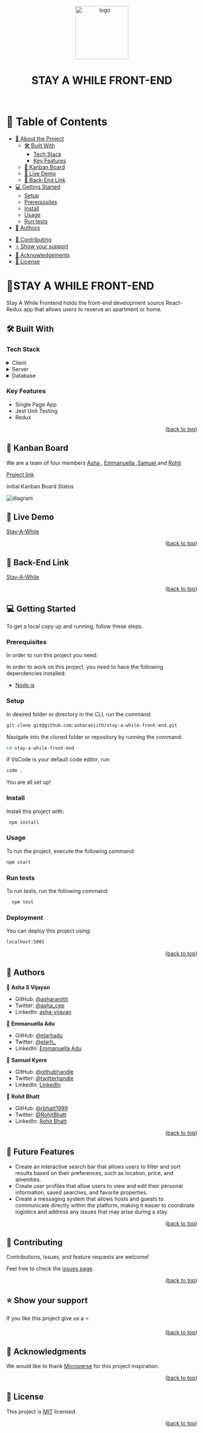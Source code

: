 <a name="readme-top" align="center"></a>

<div align="center">
  <img src="./src/assets/images/logo.png" alt="logo" width="140"  height="auto" />
  <br/>

<div align="center">
  <h1>STAY A WHILE FRONT-END</h1>
  <br/>

</div>
</div>

<!-- TABLE OF CONTENTS -->

# 📗 Table of Contents

- [📖 About the Project](#about-project)
  - [🛠 Built With](#built-with)
    - [Tech Stack](#tech-stack)
    - [Key Features](#key-features)
  - [🚀 Kanban Board](#kanban-board)
  - [🚀 Live Demo](#live-demo)
  - [🚀 Back-End Link](#back-end)
- [💻 Getting Started](#getting-started)
  - [Setup](#setup)
  - [Prerequisites](#prerequisites)
  - [Install](#install)
  - [Usage](#usage)
  - [Run tests](#run-tests)
- [👥 Authors](#authors)
<!-- - [🔭 Future Features](#future-features) -->
- [🤝 Contributing](#contributing)
- [⭐️ Show your support](#support)
- [🙏 Acknowledgements](#acknowledgements)
- [📝 License](#license)

<!-- PROJECT DESCRIPTION -->

# 🏡STAY A WHILE FRONT-END <a name="about-project"></a>
Stay A While Frontend holds the front-end development source React-Redux app that allows users to reserve an apartment or home.

## 🛠 Built With <a name="built-with"></a>

### Tech Stack <a name="tech-stack"></a>

<details>
  <summary>Client</summary>
  <ul>
    <li>HTML</li>
    <li>CSS</li>
    <li>Javascript</li>
  </ul>
</details>

<details>
  <summary>Server</summary>
  <ul>
    <li><a href="https://react.dev/">React-Redux</a></li>
  </ul>
</details>

<details>
  <summary>Database</summary>
  <ul>
    <li><a href="https://www.postgresql.org/">PostgreSQL</a></li>
  </ul>
</details>

<!-- Features -->

### Key Features <a name="key-features"></a>
 - Single Page App
 - Jest Unit Testing
 - Redux


<p align="right">(<a href="#readme-top">back to top</a>)</p>


<!-- KANBAN BOARD -->
## 🚀 Kanban Board <a name="kanban-board"></a>

We are a team of four members <a href="https://github.com/asharanjith">Asha </a>, <a href="https://github.com/elarhadu">Emmanuella </a>,<a href="https://github.com/admirerbrown">Samuel </a> and <a href="https://github.com/rbhatt1999">Rohit</a>

[Project link](https://github.com/users/asharanjith/projects/5/views/2)


Initial Kanban Board Status

<img src="./src/assets/images/initial.png" alt="diagram"  height="auto" />

<!-- LIVE DEMO -->
## 🚀 Live Demo <a name="live-demo"></a>
[Stay-A-While](https://stay-a-while-front-end.vercel.app/)

<p align="right">(<a href="#readme-top">back to top</a>)</p>

## 🚀 Back-End Link <a name="back-end"></a>
[Stay-A-While](https://github.com/asharanjith/stay-a-while-back-end)

<p align="right">(<a href="#readme-top">back to top</a>)</p>

<!-- GETTING STARTED -->

## 💻 Getting Started <a name="getting-started"></a>

To get a local copy up and running, follow these steps.

### Prerequisites
In order to run this project you need:

In order to work on this project, you need to have the following dependencies installed:

- <a href="https://nodejs.org/en">Node.js</a>

### Setup
In desired folder or directory in the CLI, run the command:

```sh
git clone git@github.com:asharanjith/stay-a-while-front-end.git
```

Navigate into the cloned folder or repository by running the command:
```sh
cd stay-a-while-front-end
```

If VsCode is your default code editor, run:
```sh
code .
```

You are all set up!
### Install

Install this project with:

```sh
 npm install
``` 
### Usage

To run the project, execute the following command:

```sh
npm start
```

### Run tests

To run tests, run the following command:

```sh
  npm test
```
 ### Deployment

You can deploy this project using:

```sh
localhost:5001
```  

<p align="right">(<a href="#readme-top">back to top</a>)</p>

<!-- AUTHORS -->

## 👥 Authors <a name="authors"></a>
👤  **Asha S Vijayan**

- GitHub: [@asharanjith](https://github.com/asharanjith)
- Twitter: [@asha_cep](https://twitter.com/asha_cep)
- LinkedIn: [asha-vijayan](www.linkedin.com/in/ashavijayan)

👤 **Emmanuella Adu**

- GitHub: [@elarhadu](https://github.com/elarhadu)
- Twitter: [@elarh\_](https://twitter.com/elarh_)
- LinkedIn: [Emmanuella Adu](https://linkedin.com/in/emmanuella-adu)

👤 **Samuel Kyere**
 - GitHub: [@githubhandle](https://github.com/admirerbrown)
 - Twitter: [@twitterhandle](https://twitter.com/brown_admirer)
 - LinkedIn: [LinkedIn](https://www.linkedin.com/in/samuel-ntow-kyere-5036741b4/)

👤 **Rohit Bhatt**

- GitHub: [@rbhatt1999](https://github.com/rbhatt1999)
- Twitter: [@RohitBhatt](https://twitter.com/Rohit_Bhatt_)
- LinkedIn: [Rohit Bhatt](https://www.linkedin.com/in/rohitbhatt-dev/)


<p align="right">(<a href="#readme-top">back to top</a>)</p>

<!-- FUTURE FEATURES -->

## 🔭 Future Features <a name="future-features"></a>
- Create an interactive search bar that allows users to filter and sort results based on their preferences, such as location, price, and amenities.
- Create user profiles that allow users to view and edit their personal information, saved searches, and favorite properties.
- Create a messaging system that allows hosts and guests to communicate directly within the platform, making it easier to coordinate logistics and address any issues that may arise during a stay.


<p align="right">(<a href="#readme-top">back to top</a>)</p>

<!-- CONTRIBUTING -->

## 🤝 Contributing <a name="contributing"></a>

Contributions, issues, and feature requests are welcome!

Feel free to check the [issues page](https://github.com/asharanjith/stay-a-while-front-end/issues).

<p align="right">(<a href="#readme-top">back to top</a>)</p>

<!-- SUPPORT -->

## ⭐️ Show your support <a name="support"></a>

If you like this project give us a ⭐

<p align="right">(<a href="#readme-top">back to top</a>)</p>

<!-- ACKNOWLEDGEMENTS -->

## 🙏 Acknowledgments <a name="acknowledgements"></a>

We would like to thank [Microverse](https://github.com/microverseinc) for this project inspiration.

<p align="right">(<a href="#readme-top">back to top</a>)</p>

<!-- LICENSE -->

## 📝 License <a name="license"></a>

This project is [MIT](./LICENSE) licensed.


<p align="right">(<a href="#readme-top">back to top</a>)</p>

